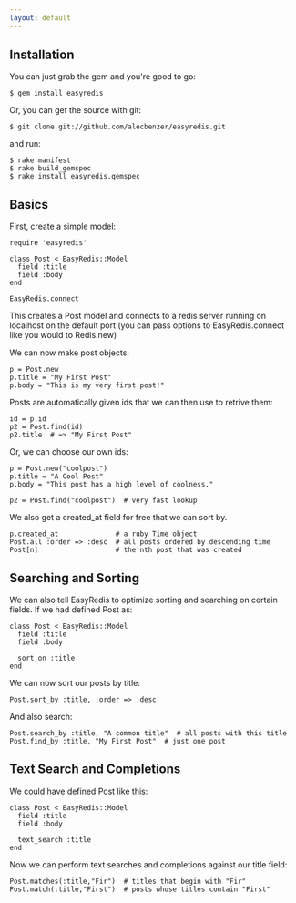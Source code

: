 ```yaml
---
layout: default
---
```

## Installation

You can just grab the gem and you're good to go:

    $ gem install easyredis

Or, you can get the source with git:

    $ git clone git://github.com/alecbenzer/easyredis.git

and run:

    $ rake manifest
    $ rake build_gemspec
    $ rake install easyredis.gemspec

## Basics

First, create a simple model:

    require 'easyredis'

    class Post < EasyRedis::Model
      field :title
      field :body
    end

    EasyRedis.connect

This creates a Post model and connects to a redis server running on localhost on the default port (you can pass options to EasyRedis.connect like you would to Redis.new)

We can now make post objects:

    p = Post.new
    p.title = "My First Post"
    p.body = "This is my very first post!"

Posts are automatically given ids that we can then use to retrive them:

    id = p.id
    p2 = Post.find(id)
    p2.title  # => "My First Post"

Or, we can choose our own ids:

    p = Post.new("coolpost")
    p.title = "A Cool Post"
    p.body = "This post has a high level of coolness."

    p2 = Post.find("coolpost")  # very fast lookup

We also get a created_at field for free that we can sort by.

    p.created_at              # a ruby Time object
    Post.all :order => :desc  # all posts ordered by descending time
    Post[n]                   # the nth post that was created
    
## Searching and Sorting

We can also tell EasyRedis to optimize sorting and searching on certain fields. If we had defined Post as:

    class Post < EasyRedis::Model
      field :title
      field :body

      sort_on :title
    end

We can now sort our posts by title:

    Post.sort_by :title, :order => :desc

And also search:

    Post.search_by :title, "A common title"  # all posts with this title
    Post.find_by :title, "My First Post"  # just one post

## Text Search and Completions

We could have defined Post like this:

    class Post < EasyRedis::Model
      field :title
      field :body

      text_search :title
    end

Now we can perform text searches and completions against our title field:

    Post.matches(:title,"Fir")  # titles that begin with "Fir"
    Post.match(:title,"First")  # posts whose titles contain "First"

